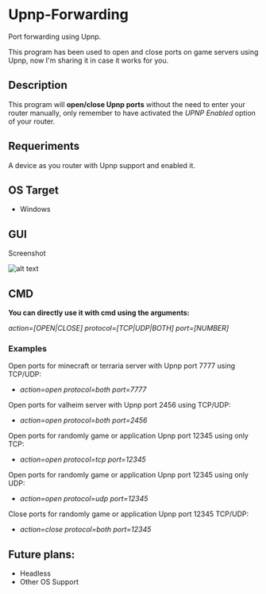 # Upnp-Forwarding
Port forwarding using Upnp.

This program has been used to open and close ports on game servers using Upnp, now I'm sharing it in case it works for you.

## Description
This program will **open/close Upnp ports** without the need to enter your router manually, only remember to have activated the *UPNP Enabled* option of your router.


## Requeriments
A device as you router with Upnp support and enabled it.

## OS Target
- Windows

## GUI
Screenshot

![alt text](https://raw.githubusercontent.com/HomieStart/Upnp-Forwarding/master/resources/gui_screenshot.png "GUI Screenshot")

## CMD
**You can directly use it with cmd using the arguments:**

*action=[OPEN|CLOSE] protocol=[TCP|UDP|BOTH] port=[NUMBER]*

### Examples
Open ports for minecraft or terraria server with Upnp port 7777 using TCP/UDP:

* *action=open protocol=both port=7777*

Open ports for valheim server with Upnp port 2456 using TCP/UDP:

* *action=open protocol=both port=2456*

Open ports for randomly game or application Upnp port 12345 using only TCP:

* *action=open protocol=tcp port=12345*

Open ports for randomly game or application Upnp port 12345 using only UDP:

* *action=open protocol=udp port=12345*

Close ports for randomly game or application Upnp port 12345 TCP/UDP:

* *action=close protocol=both port=12345*


## Future plans:
* Headless
* Other OS Support
